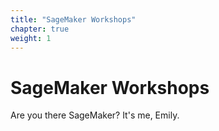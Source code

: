 ```yaml
---
title: "SageMaker Workshops"
chapter: true
weight: 1
---
```


# SageMaker Workshops

Are you there SageMaker? It's me, Emily.
